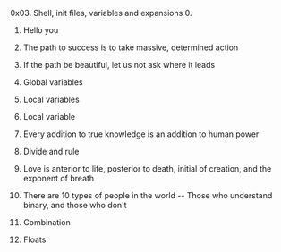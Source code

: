 0x03. Shell, init files, variables and expansions
0. <o>

1. Hello you

2. The path to success is to take massive, determined action

3. If the path be beautiful, let us not ask where it leads

4. Global variables

5. Local variables


6. Local variable

8. Every addition to true knowledge is an addition to human power

9. Divide and rule

10. Love is anterior to life, posterior to death, initial of creation, and the exponent of breath

11. There are 10 types of people in the world -- Those who understand binary, and those who don't

12. Combination

13. Floats


